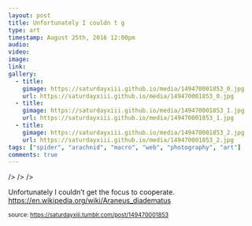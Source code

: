 ```yaml
---
layout: post
title: Unfortunately I couldn t g
type: art
timestamp: August 25th, 2016 12:00pm
audio: 
video: 
image: 
link: 
gallery:
  - title: 
    gimage: https://saturdayxiii.github.io/media/149470001853_0.jpg
    url: https://saturdayxiii.github.io/media/149470001853_0.jpg
  - title: 
    gimage: https://saturdayxiii.github.io/media/149470001853_1.jpg
    url: https://saturdayxiii.github.io/media/149470001853_1.jpg
  - title: 
    gimage: https://saturdayxiii.github.io/media/149470001853_2.jpg
    url: https://saturdayxiii.github.io/media/149470001853_2.jpg
tags: ["spider", "arachnid", "macro", "web", "photography", "art"]
comments: true
---
```


 />
 />
 />
        
Unfortunately I couldn’t get the focus to cooperate.
<br/>
<a href="https://en.wikipedia.org/wiki/Araneus_diadematus" target="_blank">https://en.wikipedia.org/wiki/Araneus_diadematus</a><br/>
 
  
<small>source: https://saturdayxiii.tumblr.com/post/149470001853</small>